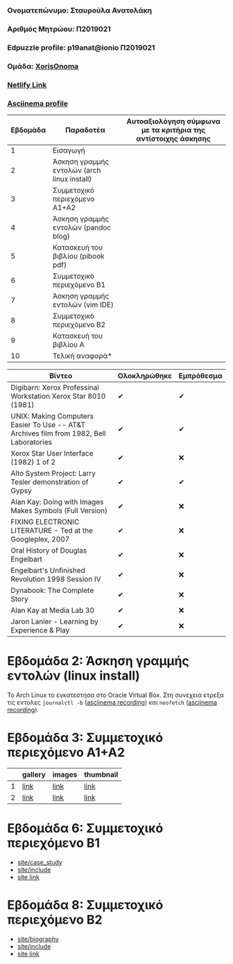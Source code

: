 ### Ονοματεπώνυμο: Σταυρούλα Ανατολάκη
### Αριθμός Μητρώου: Π2019021
### Edpuzzle profile: p19anat@ionio Π2019021
### Ομάδα: [XorisOnoma](https://github.com/XorisOnoma)
### [Netlify Link](https://aesthetic-kheer-623587.netlify.app/)
### [Asciinema profile](https://asciinema.org/~p19anat)


| Εβδομάδα | Παραδοτέα  | Αυτοαξιολόγηση σύμφωνα με τα κριτήρια της αντίστοιχης άσκησης |
| --- | --- | --- | 
| 1 |  Εισαγωγή | | 
| 2 | Άσκηση γραμμής εντολών (arch linux install) | | 
| 3 | Συμμετοχικό περιεχόμενο A1+A2 | | 
| 4 | Άσκηση γραμμής εντολών (pandoc blog) | | 
| 5 | Κατασκευή του βιβλίου (pibook pdf) | | 
| 6 | Συμμετοχικό περιεχόμενο B1 | | 
| 7 | Άσκηση γραμμής εντολών (vim IDE) | | 
| 8 | Συμμετοχικό περιεχόμενο B2 | | 
| 9 | Κατασκευή του βιβλίου A | | 
| 10 | Τελική αναφορά* | | 

| Βίντεο | Ολοκληρώθηκε | Εμπρόθεσμα |
| --- | --- | --- |
| Digibarn: Xerox Professinal Workstation Xerox Star 8010 (1981) |✔|✔|
| UNIX: Making Computers Easier To Use -- AT&T Archives film from 1982, Bell Laboratories |✔|✔|
| Xerox Star User Interface (1982) 1 of 2 |✔|❌|
| Alto System Project: Larry Tesler demonstration of Gypsy |✔|✔|
| Alan Kay: Doing with Images Makes Symbols (Full Version) |✔|❌|
| FIXING ELECTRONIC LITERATURE - Ted at the Googleplex, 2007 |✔|❌|
| Oral History of Douglas Engelbart |✔|❌|
| Engelbart's Unfinished Revolution  1998  Session IV |✔|❌|
| Dynabook: The Complete Story |✔|❌|
| Alan Kay at Media Lab 30 |✔|❌|
| Jaron Lanier - Learning by Experience & Play |✔|❌|

# Εβδομάδα 2: Άσκηση γραμμής εντολών (linux install)

Το Arch Linux το εγκατεστησα στο Oracle Virtual Box. Στη συνεχεια ετρεξα τις εντολες `journalctl -b` ([asciinema recording](https://asciinema.org/a/j7z01Phkhc2AN7MSFgxgOX8TG)) και `neofetch` ([asciinema recording](https://asciinema.org/a/3k6f5xbQeGjKxWKmL43lbC1kF)).


# Εβδομάδα 3: Συμμετοχικό περιεχόμενο A1+A2

|     | gallery | images | thumbnail |
| --- | --- | --- | --- | 
| 1 | [link](https://github.com/StavroulaAnatolaki/_gallery/blob/master/ttd.md) | [link](https://github.com/StavroulaAnatolaki/images/blob/master/ttd.jpg) | [link](https://github.com/StavroulaAnatolaki/images/blob/master/ttd-thumb.jpg) |
| 2 | [link](https://github.com/StavroulaAnatolaki/_gallery/blob/master/vrs.md) | [link](https://github.com/StavroulaAnatolaki/images/blob/master/vrs.jpg) | [link](https://github.com/StavroulaAnatolaki/images/blob/master/vrs-thumb.jpg) |

# Εβδομάδα 6: Συμμετοχικό περιεχόμενο B1

* [site/case_study](https://github.com/StavroulaAnatolaki/site/blob/master/_case-study/assistivetech.md)
* [site/include](https://github.com/StavroulaAnatolaki/site/blob/master/_includes/cs-assistivetech.md)
* [site link](https://gorgeous-cajeta-4d8cbe.netlify.app//case-study/assistivetech/)

# Εβδομάδα 8: Συμμετοχικό περιεχόμενο B2

* [site/biography](https://github.com/StavroulaAnatolaki/site/blob/master/_biography/stephen-hawking.md)
* [site/include](https://github.com/StavroulaAnatolaki/site/blob/master/_includes/bio-hawking.md)
* [site link](https://gorgeous-cajeta-4d8cbe.netlify.app//biography/stephen-hawking/)



